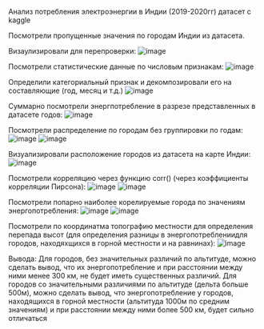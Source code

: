 Анализ потребления электроэнергии в Индии (2019-2020гг)
датасет с kaggle

Посмотрели пропущенные значения по городам Индии из датасета.

Визаулизировали для перепроверки:
![image](https://github.com/PaslenAmari/India_power_consumption_analysis_2019_2020/assets/106679149/d9f3f804-1e16-46ce-b63d-cbc056ec7d82)

Посмотрели статистические данные по числовым признакам:
![image](https://github.com/PaslenAmari/India_power_consumption_analysis_2019_2020/assets/106679149/28ba82f0-2ab0-4ba1-bcb7-15f82567a0ae)

Определили категориальный признак и декомпозировали его на составляющие (год, месяц и т.д.)
![image](https://github.com/PaslenAmari/India_power_consumption_analysis_2019_2020/assets/106679149/4921553c-130b-43cb-a165-2cc11d921b9e)

Суммарно посмотрели энергпотребление в разрезе представленных в датасете годов:
![image](https://github.com/PaslenAmari/India_power_consumption_analysis_2019_2020/assets/106679149/8cf34680-c795-4510-858f-922daa15ac9f)

Посмотрели распределение по городам без группировки по годам:
![image](https://github.com/PaslenAmari/India_power_consumption_analysis_2019_2020/assets/106679149/2ed5eeff-11b0-41a0-ba91-dc7a430e67ef)
![image](https://github.com/PaslenAmari/India_power_consumption_analysis_2019_2020/assets/106679149/0b621218-5685-4ecb-af8c-a267c3f434f4)

Визуализировали расположение городов из датасета на карте Индии:
![image](https://github.com/PaslenAmari/India_power_consumption_analysis_2019_2020/assets/106679149/6acf505c-790e-4187-8ef9-d99b34e37520)

Посмотрели корреляцию через функцию corr() (через коэффициенты корреляции Пирсона):
![image](https://github.com/PaslenAmari/India_power_consumption_analysis_2019_2020/assets/106679149/042dbb99-c61a-4923-aa1e-a2ebcb2bee06)
![image](https://github.com/PaslenAmari/India_power_consumption_analysis_2019_2020/assets/106679149/b9c8284e-ce63-4446-9018-a038d02f06f0)

Посмотрели попарно наиболее корелируемые города по значениям энергопотребления:
![image](https://github.com/PaslenAmari/India_power_consumption_analysis_2019_2020/assets/106679149/201dac84-fa70-4430-a614-5b9e44b22431)
![image](https://github.com/PaslenAmari/India_power_consumption_analysis_2019_2020/assets/106679149/9a962710-234e-43c1-8629-d62870da362f)

Посмотрели по координатма топографию местности для определения перепада высот (для определения разницы в энергопотреблениидля городов, находяхщихся в горной местности и на равнинах):
![image](https://github.com/PaslenAmari/India_power_consumption_analysis_2019_2020/assets/106679149/6e47b266-59a3-45cb-ac94-bff89ca67dd0)

Вывода:
Для городов, без значительных различий по альтитуде, можно сделать вывод, что их энергопотребление и при расстоянии между ними менее 300 км, не будет иметь существенных различий.
Для городов со значительными различиями по альтитуде (дельта больше 500м), можно сделать вывод, что энергопотребление у городов, находящихся в горной местности (альтитуда 1000м по средним значениям) и при расстоянии между ними более 500 км, будет сильно отличаться

